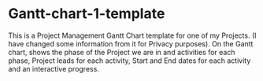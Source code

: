 # Gantt-chart-1-template
This is a Project Management Gantt Chart template for one of my Projects. (I have changed some information from it for Privacy purposes). On the Gantt chart, shows the phase of the Project we are in and activities for each phase, Project leads for each activity, Start and End dates for each activity and an interactive progress.
